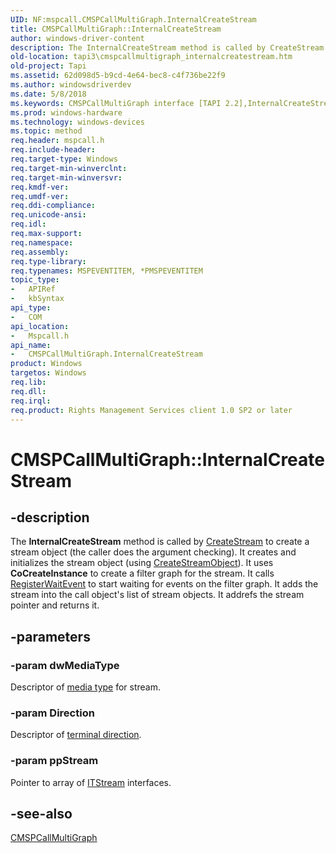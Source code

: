 ```yaml
---
UID: NF:mspcall.CMSPCallMultiGraph.InternalCreateStream
title: CMSPCallMultiGraph::InternalCreateStream
author: windows-driver-content
description: The InternalCreateStream method is called by CreateStream to create a stream object (the caller does the argument checking).
old-location: tapi3\cmspcallmultigraph_internalcreatestream.htm
old-project: Tapi
ms.assetid: 62d098d5-b9cd-4e64-bec8-c4f736be22f9
ms.author: windowsdriverdev
ms.date: 5/8/2018
ms.keywords: CMSPCallMultiGraph interface [TAPI 2.2],InternalCreateStream method, CMSPCallMultiGraph.InternalCreateStream, CMSPCallMultiGraph::InternalCreateStream, InternalCreateStream, InternalCreateStream method [TAPI 2.2], InternalCreateStream method [TAPI 2.2],CMSPCallMultiGraph interface, _tapi3_cmspcallmultigraph_internalcreatestream, mspcall/CMSPCallMultiGraph::InternalCreateStream, tapi3.cmspcallmultigraph_internalcreatestream
ms.prod: windows-hardware
ms.technology: windows-devices
ms.topic: method
req.header: mspcall.h
req.include-header: 
req.target-type: Windows
req.target-min-winverclnt: 
req.target-min-winversvr: 
req.kmdf-ver: 
req.umdf-ver: 
req.ddi-compliance: 
req.unicode-ansi: 
req.idl: 
req.max-support: 
req.namespace: 
req.assembly: 
req.type-library: 
req.typenames: MSPEVENTITEM, *PMSPEVENTITEM
topic_type:
-	APIRef
-	kbSyntax
api_type:
-	COM
api_location:
-	Mspcall.h
api_name:
-	CMSPCallMultiGraph.InternalCreateStream
product: Windows
targetos: Windows
req.lib: 
req.dll: 
req.irql: 
req.product: Rights Management Services client 1.0 SP2 or later
---
```


# CMSPCallMultiGraph::InternalCreateStream


## -description


The 
<b>InternalCreateStream</b> method is called by 
<a href="https://msdn.microsoft.com/402cde43-6b2a-4e4e-bf46-97fcafb7574a">CreateStream</a> to create a stream object (the caller does the argument checking). It creates and initializes the stream object (using 
<a href="https://msdn.microsoft.com/ac98dd08-4250-40f6-91a8-e1f67b94b51f">CreateStreamObject</a>). It uses <b>CoCreateInstance</b> to create a filter graph for the stream. It calls 
<a href="https://msdn.microsoft.com/3c75ed75-a0b2-435b-aa49-c1e7dadf260f">RegisterWaitEvent</a> to start waiting for events on the filter graph. It adds the stream into the call object's list of stream objects. It addrefs the stream pointer and returns it.


## -parameters




### -param dwMediaType

Descriptor of 
<a href="https://msdn.microsoft.com/3e418c9a-a008-4b94-b5d2-7c2eccb3bf87">media type</a> for stream.


### -param Direction

Descriptor of 
<a href="https://msdn.microsoft.com/55ef9df3-1b85-439b-8ecb-28e5069390b9">terminal direction</a>.


### -param ppStream

Pointer to array of 
<a href="https://msdn.microsoft.com/74a385c8-0c36-4cf0-8983-5ffd7b0e5c4a">ITStream</a> interfaces.


## -see-also




<a href="https://msdn.microsoft.com/86512d40-380b-4e98-840d-b7be99a86623">CMSPCallMultiGraph</a>
 

 


